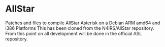 # AllStar
Patches and files to compile AllStar Asterisk on a Debian ARM amd64 and i386 Platforms
This has been cloned from the N4IRS/AllStar repository. From this point on all
development will be done in the official ASL repository.

